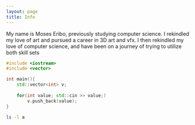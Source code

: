 ```yaml
---
layout: page
title: Info
---
```


My name is Moses Eribo, previously studying computer science. 
I rekindled my love of art and pursued a career in 3D art and vfx. I then rekindled my love
of computer science, and have been on a journey of trying to utilize both skill sets 

```cpp
#include <iostream>
#include <vector>

int main(){
    std::vector<int> v;
    
    for(int value; std::cin >> value;)
        v.push_back(value);
}
```
```bash
ls -l a
```